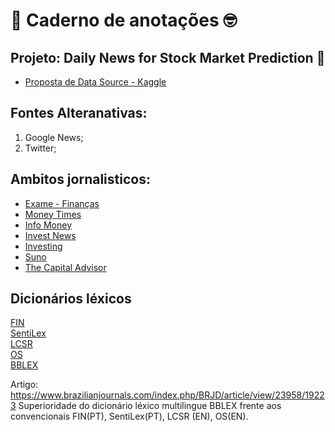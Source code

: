 # 📝 **Caderno de anotações** 🤓

## Projeto: **Daily News for Stock Market Prediction** 🚀

- [Proposta de Data Source - Kaggle](https://www.kaggle.com/datasets/aaron7sun/stocknews)


## Fontes Alteranativas:

1. Google News;
2. Twitter;


## Ambitos jornalisticos:

- [Exame - Finanças](https://exame.com/noticias-sobre/financas/)
- [Money Times](https://www.moneytimes.com.br/)
- [Info Money](https://www.infomoney.com.br)
- [Invest News](https://investnews.com.br/)
- [Investing](https://br.investing.com/)
- [Suno](https://www.suno.com.br)
- [The Capital Advisor](https://comoinvestir.thecap.com.br/)

## Dicionários léxicos
[FIN]()  
[SentiLex]()  
[LCSR]()  
[OS]()  
[BBLEX](https://www.brazilianjournals.com/index.php/BRJD/article/view/23958/19223)  

Artigo: https://www.brazilianjournals.com/index.php/BRJD/article/view/23958/19223
Superioridade do dicionário léxico multilingue BBLEX frente aos convencionais FIN(PT), SentiLex(PT), LCSR (EN), OS(EN).
